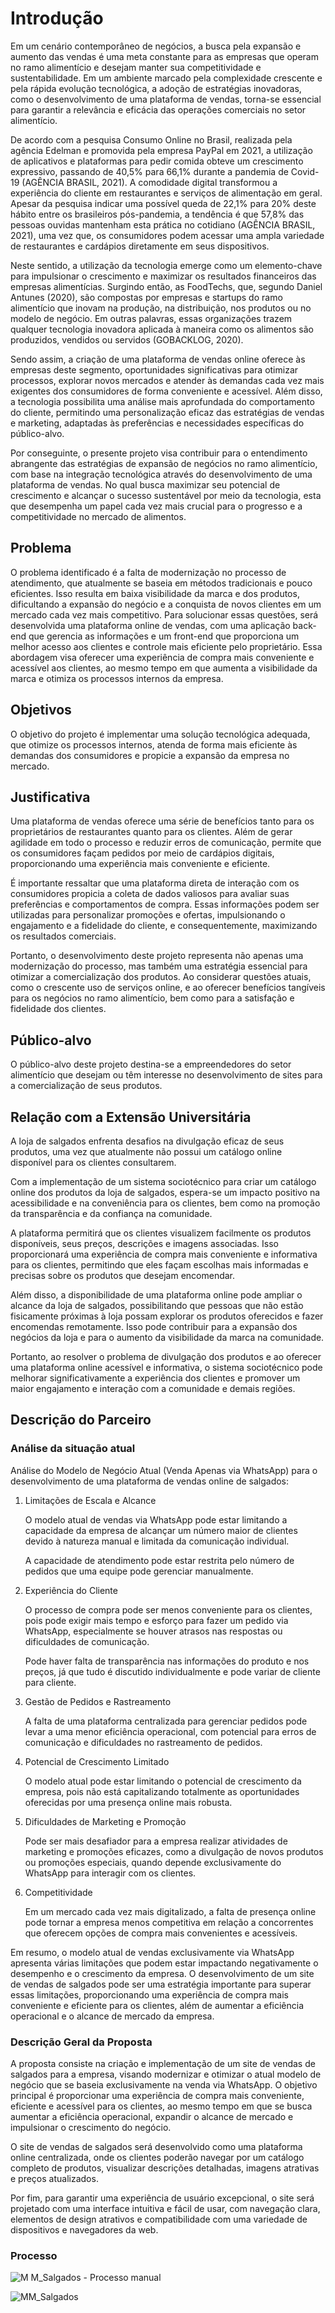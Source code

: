 # Introdução

Em um cenário contemporâneo de negócios, a busca pela expansão e aumento das vendas é uma meta constante para as empresas que operam no ramo alimentício e desejam manter sua competitividade e sustentabilidade. Em um ambiente marcado pela complexidade crescente e pela rápida evolução tecnológica, a adoção de estratégias inovadoras, como o desenvolvimento de uma plataforma de vendas, torna-se essencial para garantir a relevância e eficácia das operações comerciais no setor alimentício.  

De acordo com a pesquisa Consumo Online no Brasil, realizada pela agência Edelman e promovida pela empresa PayPal em 2021, a utilização de aplicativos e plataformas para pedir comida obteve um crescimento expressivo, passando de 40,5% para 66,1% durante a pandemia de Covid-19 (AGÊNCIA BRASIL, 2021). A comodidade digital transformou a experiência do cliente em restaurantes e serviços de alimentação em geral. Apesar da pesquisa indicar uma possível queda de 22,1% para 20% deste hábito entre os brasileiros pós-pandemia, a tendência é que 57,8% das pessoas ouvidas mantenham esta prática no cotidiano (AGÊNCIA BRASIL, 2021), uma vez que, os consumidores podem acessar uma ampla variedade de restaurantes e cardápios diretamente em seus dispositivos. 

Neste sentido, a utilização da tecnologia emerge como um elemento-chave para impulsionar o crescimento e maximizar os resultados financeiros das empresas alimentícias. Surgindo então, as FoodTechs, que, segundo Daniel Antunes (2020), são compostas por empresas e startups do ramo alimentício que inovam na produção, na distribuição, nos produtos ou no modelo de negócio. Em outras palavras, essas organizações trazem qualquer tecnologia inovadora aplicada à maneira como os alimentos são produzidos, vendidos ou servidos (GOBACKLOG, 2020). 

Sendo assim, a criação de uma plataforma de vendas online oferece às empresas deste segmento, oportunidades significativas para otimizar processos, explorar novos mercados e atender às demandas cada vez mais exigentes dos consumidores de forma conveniente e acessível. Além disso, a tecnologia possibilita uma análise mais aprofundada do comportamento do cliente, permitindo uma personalização eficaz das estratégias de vendas e marketing, adaptadas às preferências e necessidades específicas do público-alvo. 

Por conseguinte, o presente projeto visa contribuir para o entendimento abrangente das estratégias de expansão de negócios no ramo alimentício, com base na integração tecnológica através do desenvolvimento de uma plataforma de vendas. No qual busca maximizar seu potencial de crescimento e alcançar o sucesso sustentável por meio da tecnologia, esta que desempenha um papel cada vez mais crucial para o progresso e a competitividade no mercado de alimentos. 

## Problema

O problema identificado é a falta de modernização no processo de atendimento, que atualmente se baseia em métodos tradicionais e pouco eficientes. Isso resulta em baixa visibilidade da marca e dos produtos, dificultando a expansão do negócio e a conquista de novos clientes em um mercado cada vez mais competitivo. Para solucionar essas questões, será desenvolvida uma plataforma online de vendas, com uma aplicação back-end que gerencia as informações e um front-end que proporciona um melhor acesso aos clientes e controle mais eficiente pelo proprietário. Essa abordagem visa oferecer uma experiência de compra mais conveniente e acessível aos clientes, ao mesmo tempo em que aumenta a visibilidade da marca e otimiza os processos internos da empresa.

## Objetivos

O objetivo do projeto é implementar uma solução tecnológica adequada, que otimize os processos internos, atenda de forma mais eficiente às demandas dos consumidores e propicie a expansão da empresa no mercado. 

## Justificativa

Uma plataforma de vendas oferece uma série de benefícios tanto para os proprietários de restaurantes quanto para os clientes. Além de gerar agilidade em todo o processo e reduzir erros de comunicação, permite que os consumidores façam pedidos por meio de cardápios digitais, proporcionando uma experiência mais conveniente e eficiente. 

É importante ressaltar que uma plataforma direta de interação com os consumidores propicia a coleta de dados valiosos para avaliar suas preferências e comportamentos de compra. Essas informações podem ser utilizadas para personalizar promoções e ofertas, impulsionando o engajamento e a fidelidade do cliente, e consequentemente, maximizando os resultados comerciais. 

Portanto, o desenvolvimento deste projeto representa não apenas uma modernização do processo, mas também uma estratégia essencial para otimizar a comercialização dos produtos. Ao considerar questões atuais, como o crescente uso de serviços online, e ao oferecer benefícios tangíveis para os negócios no ramo alimentício, bem como para a satisfação e fidelidade dos clientes. 

## Público-alvo

O público-alvo deste projeto destina-se a empreendedores do setor alimentício que desejam ou têm interesse no desenvolvimento de sites para a comercialização de seus produtos. 

## Relação com a Extensão Universitária

A loja de salgados enfrenta desafios na divulgação eficaz de seus produtos, uma vez que atualmente não possui um catálogo online disponível para os clientes consultarem.

Com a implementação de um sistema sociotécnico para criar um catálogo online dos produtos da loja de salgados, espera-se um impacto positivo na acessibilidade e na conveniência para os clientes, bem como na promoção da transparência e da confiança na comunidade.

A plataforma permitirá que os clientes visualizem facilmente os produtos disponíveis, seus preços, descrições e imagens associadas. Isso proporcionará uma experiência de compra mais conveniente e informativa para os clientes, permitindo que eles façam escolhas mais informadas e precisas sobre os produtos que desejam encomendar.

Além disso, a disponibilidade de uma plataforma online pode ampliar o alcance da loja de salgados, possibilitando que pessoas que não estão fisicamente próximas à loja possam explorar os produtos oferecidos e fazer encomendas remotamente. Isso pode contribuir para a expansão dos negócios da loja e para o aumento da visibilidade da marca na comunidade.

Portanto, ao resolver o problema de divulgação dos produtos e ao oferecer uma plataforma online acessível e informativa, o sistema sociotécnico pode melhorar significativamente a experiência dos clientes e promover um maior engajamento e interação com a comunidade e demais regiões.

## Descrição do Parceiro

### Análise da situação atual

Análise do Modelo de Negócio Atual (Venda Apenas via WhatsApp) para o desenvolvimento de uma plataforma de vendas online de salgados: 

1. Limitações de Escala e Alcance 

    O modelo atual de vendas via WhatsApp pode estar limitando a capacidade da empresa de alcançar um número maior de clientes devido à natureza manual e limitada da comunicação individual. 

    A capacidade de atendimento pode estar restrita pelo número de pedidos que uma equipe pode gerenciar manualmente. 

2. Experiência do Cliente 

    O processo de compra pode ser menos conveniente para os clientes, pois pode exigir mais tempo e esforço para fazer um pedido via WhatsApp, especialmente se houver atrasos nas respostas ou dificuldades de comunicação. 

    Pode haver falta de transparência nas informações do produto e nos preços, já que tudo é discutido individualmente e pode variar de cliente para cliente. 

3. Gestão de Pedidos e Rastreamento 

    A falta de uma plataforma centralizada para gerenciar pedidos pode levar a uma menor eficiência operacional, com potencial para erros de comunicação e dificuldades no rastreamento de pedidos. 

4. Potencial de Crescimento Limitado 

    O modelo atual pode estar limitando o potencial de crescimento da empresa, pois não está capitalizando totalmente as oportunidades oferecidas por uma presença online mais robusta. 

5. Dificuldades de Marketing e Promoção 

    Pode ser mais desafiador para a empresa realizar atividades de marketing e promoções eficazes, como a divulgação de novos produtos ou promoções especiais, quando depende exclusivamente do WhatsApp para interagir com os clientes. 

6. Competitividade 

    Em um mercado cada vez mais digitalizado, a falta de presença online pode tornar a empresa menos competitiva em relação a concorrentes que oferecem opções de compra mais convenientes e acessíveis. 

Em resumo, o modelo atual de vendas exclusivamente via WhatsApp apresenta várias limitações que podem estar impactando negativamente o desempenho e o crescimento da empresa. O desenvolvimento de um site de vendas de salgados pode ser uma estratégia importante para superar essas limitações, proporcionando uma experiência de compra mais conveniente e eficiente para os clientes, além de aumentar a eficiência operacional e o alcance de mercado da empresa. 

### Descrição Geral da Proposta 

A proposta consiste na criação e implementação de um site de vendas de salgados para a empresa, visando modernizar e otimizar o atual modelo de negócio que se baseia exclusivamente na venda via WhatsApp. O objetivo principal é proporcionar uma experiência de compra mais conveniente, eficiente e acessível para os clientes, ao mesmo tempo em que se busca aumentar a eficiência operacional, expandir o alcance de mercado e impulsionar o crescimento do negócio. 

O site de vendas de salgados será desenvolvido como uma plataforma online centralizada, onde os clientes poderão navegar por um catálogo completo de produtos, visualizar descrições detalhadas, imagens atrativas e preços atualizados.  

Por fim, para garantir uma experiência de usuário excepcional, o site será projetado com uma interface intuitiva e fácil de usar, com navegação clara, elementos de design atrativos e compatibilidade com uma variedade de dispositivos e navegadores da web. 

### Processo
![M M_Salgados - Processo manual](https://github.com/ICEI-PUC-Minas-PMV-ADS/pmv-ads-2024-1-e5-proj-empext-t5-MM-Salgados/assets/101661631/99023906-0dfd-4d2b-b3a0-1b271a574ccf)

![MM_Salgados](https://github.com/ICEI-PUC-Minas-PMV-ADS/pmv-ads-2024-1-e5-proj-empext-t5-MM-Salgados/assets/101661631/03e41876-c3d8-49a8-8139-8d1a7d0c613d)
